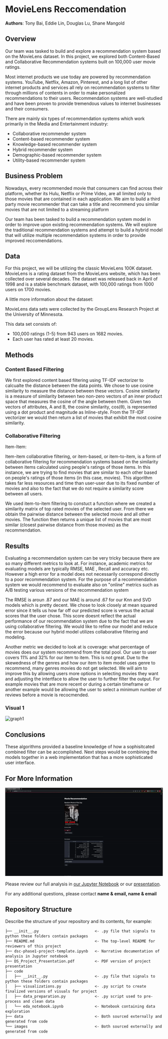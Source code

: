 # MovieLens Reccomendation

**Authors**: Tony Bai, Eddie Lin, Douglas Lu, Shane Mangold

## Overview

Our team was tasked to build and explore a recommendation system based on the MovieLens dataset. In this project, we explored both Content-Based and Collaborative Recommendation systems built on 100,000 user movie ratings.

Most internet products we use today are powered by recommendation systems. YouTube, Netflix, Amazon, Pinterest, and a long list of other internet products and services all rely on recommendation systems to filter through millions of contents in order to make personalized recommendations to their users. Recommendation systems are well-studied and have been proven to provide tremendous values to internet businesses and their consumers.

There are mainly six types of recommendation systems which work primarily in the Media and Entertainment industry:

* Collaborative recommender system
* Content-based recommender system
* Knowledge-based recommender system
* Hybrid recommender system
* Demographic-based recommender system
* Utility-based recommender system

## Business Problem

Nowadays, every recommended movie that consumers can find across their platform, whether its Hulu, Netflix or Prime Video, are all limited only to those movies that are contained in each application. We aim to build a third party movie recommender that can take a title and recommend you similar movies that are not limited to a streaming platform

Our team has been tasked to build a recommendation system model in order to improve upon existing recommendation systems. We will explore the traditional recommendation systems and attempt to build a hybrid model that will utilize multiple recommendation systems in order to provide improved reccomendations.

## Data

For this project, we will be utilizing the classic MovieLens 100K dataset. MovieLens is a rating dataset from the MovieLens website, which has been collected over several decades. The dataset was released back in April of 1998 and is a stable benchmark dataset, with 100,000 ratings from 1000 users on 1700 movies. 

A little more information about the dataset:

MovieLens data sets were collected by the GroupLens Research Project at the University of Minnesota.

This data set consists of:

* 100,000 ratings (1-5) from 943 users on 1682 movies.
* Each user has rated at least 20 movies.

## Methods

### Content Based Filtering

We first explored content based filtering using TF-IDF vectorizer to calcualte the distance between the data points. We chose to use cosine similarity to measure the distance between these vectors. Cosine similarity is a measure of similarity between two non-zero vectors of an inner product space that measures the cosine of the angle between them. Given two vectors of attributes, A and B, the cosine similarity, cos(θ), is represented using a dot product and magnitude as Inline-style. From the TF-IDF vectorizer we would then return a list of movies that exhibit the most cosine similarity.

### Collaborative Filtering

Item-Item:

Item-item collaborative filtering, or item-based, or item-to-item, is a form of collaborative filtering for recommendation systems based on the similarity between items calculated using people's ratings of those items. In this instance, we are trying to find movies that are similar to each other based on people's ratings of those items (in this case, movies). This algorithm takes far less resources and time than user-user due to its fixed number of movies and also to the fact that we do not require a similarity score between all users. 

We used item-to-item filtering to constuct a function where we created a similarity matrix of top rated movies of the selected user. From there we obtain the pairwise distance between the selected movie and all other movies. The function then returns a unique list of movies that are most similar (closest pairwise distance from those movies) as the recommendation. 



## Results

Evaluating a recommendation system can be very tricky because there are so many different metrics to look at. For instance, academic metrics for evaluating models are typically RMSE, MAE , Recall and accuracy etc.  However a high error for a model does not necessarily correspond directly to a poor recommendation system. For the purpose of a recommendation system we would recommend to evaluate also on "online" metrics such as A/B testing various versions of the recommendation system

The RMSE is aroun .87 and our MAE is around .67 for our Knn and SVD models which is pretty decent. We chose to look closely at mean squared error since it tells us how far off our predicted score is versus the actual scores that the user chose. This score doesnt reflect the actual performance of our recommendation system due to the fact that we are using collaborative filtering. We would like to refine our model and reduce the error because our hybrid model utilizes collaborative filtering and modeling.

Another metric we decided to look at is coverage: what percentage of movies does our system recommend from the total pool. Our user to user covers 11% and 32% for our item to item. This is not great. Due to the skewedness of the genres and how our item to item model uses genre to recommend, many genres movies do not get selected. We will aim to improve this by allowing users more options in selecting movies they want and adjusting the intertface to allow the user to further filter the output. For example movies that are more recent or during a certain timeframe or another example would be allowing the user to select a minimum number of reviews before a movie is recocmended.

### Visual 1
![graph1](./images/viz1.png)

## Conclusions

These algorithms provided a baseline knowledge of how a sophisitcated combined filter can be accomplished. Next steps would be combining the models together in a web implementation that has a more sophisticated user interface.

## For More Information

![Demo](./images/site_demo.gif)

Please review our full analysis in [our Jupyter Notebook](./dsc-phase1-project-template.ipynb) or our [presentation](./DS_Project_Presentation.pdf).

For any additional questions, please contact **name & email, name & email**

## Repository Structure

Describe the structure of your repository and its contents, for example:

```
├── __init__.py                         <- .py file that signals to python these folders contain packages
├── README.md                           <- The top-level README for reviewers of this project
├── dsc-phase1-project-template.ipynb   <- Narrative documentation of analysis in Jupyter notebook
├── DS_Project_Presentation.pdf         <- PDF version of project presentation
├── code
│   ├── __init__.py                     <- .py file that signals to python these folders contain packages
│   ├── visualizations.py               <- .py script to create finalized versions of visuals for project
│   ├── data_preparation.py             <- .py script used to pre-process and clean data
│   └── eda_notebook.ipynb              <- Notebook containing data exploration
├── data                                <- Both sourced externally and generated from code
└── images                              <- Both sourced externally and generated from code
```
